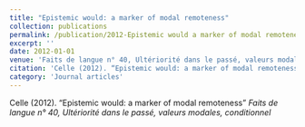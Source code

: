 ```yaml
---
title: "Epistemic would: a marker of modal remoteness"
collection: publications
permalink: /publication/2012-Epistemic would a marker of modal remoteness
excerpt: ''
date: 2012-01-01
venue: 'Faits de langue n° 40, Ultériorité dans le passé, valeurs modales, conditionnel'
citation: 'Celle (2012). “Epistemic would: a marker of modal remoteness” <i>Faits de langue n° 40, Ultériorité dans le passé, valeurs modales, conditionnel</i>'
category: 'Journal articles'
---
```

Celle (2012). “Epistemic would: a marker of modal remoteness” <i>Faits de langue n° 40, Ultériorité dans le passé, valeurs modales, conditionnel</i>